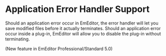 # Application Error Handler Support

Should an application error occur in EmEditor, the error handler will let you save modified files before it actually terminates. Should an application error occur inside a plug-in, EmEditor
will allow you to disable the plug-in without terminating.

(New feature in EmEditor Professional/Standard 5.0)
